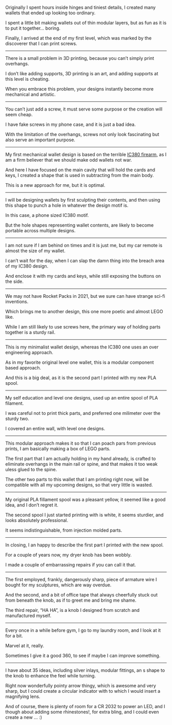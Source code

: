 Originally I spent hours inside hinges and tiniest details,
I created many wallets that ended up looking too ordinary.

I spent a little bit making wallets out of thin modular layers,
but as fun as it is to put it together... boring.

Finally, I arrived at the end of my first level,
which was marked by the discoverer that I can print screws.

---

There is a small problem in 3D printing,
because you can’t simply print overhangs.

I don’t like adding supports,
3D printing is an art, and adding supports at this level is cheating.

When you embrace this problem,
your designs instantly become more mechanical and artistic.

---

You can’t just add a screw,
it must serve some purpose or the creation will seem cheap.

I have fake screws in my phone case,
and it is just a bad idea.

With the limitation of the overhangs,
screws not only look fascinating but also serve an important purpose.

---

My first mechanical wallet design is based on the terrible [IC380 firearm][1],
as I am a firm believer that we should make odd wallets not war.

And here I have focused on the main cavity that will hold the cards and keys,
I created a shape that is used in subtracting from the main body.

This is a new approach for me,
but it is optimal.

---

I will be designing wallets by first sculpting their contents,
and then using this shape to punch a hole in whatever the design motif is.

In this case,
a phone sized IC380 motif.

But the hole shapes representing wallet contents,
are likely to become portable across multiple designs.

---

I am not sure if I am behind on times and it is just me,
but my car remote is almost the size of my wallet.

I can’t wait for the day,
when I can slap the damn thing into the breach area of my IC380 design.

And enclose it with my cards and keys,
while still exposing the buttons on the side.

---

We may not have Rocket Packs in 2021,
but we sure can have strange sci-fi inventions.

Which brings me to another design,
this one more poetic and almost LEGO like.

While I am still likely to use screws here,
the primary way of holding parts together is a sturdy rail.

---

This is my minimalist wallet design,
whereas the IC380 one uses an over engineering approach.

As in my favorite original level one wallet,
this is a modular component based approach.

And this is a big deal,
as it is the second part I printed with my new PLA spool.

---

My self education and level one designs,
used up an entire spool of PLA filament.

I was careful not to print thick parts,
and preferred one milimeter over the sturdy two.

I covered an entire wall,
with level one designs.

---

This modular approach makes it so that I can poach pars from previous prints,
I am basically making a box of LEGO parts.

The first part that I am actually holding in my hand already,
is crafted to eliminate overhangs in the main rail or spine, and that makes it too weak uless glued to the spine.

The other two parts to this wallet that I am printing right now,
will be compatible with all my upcoming designs, so that very little is wasted.

---

My original PLA fillament spool was a pleasant yellow,
it seemed like a good idea, and I don’t regret it.

The second spool I just started printing with is white,
it seems sturdier, and looks absolutely professional.

It seems indistinguishable,
from injection molded parts.

---

In closing,
I an happy to describe the first part I printed with the new spool.

For a couple of years now,
my dryer knob has been wobbly.

I made a couple of embarrassing repairs
if you can call it that.

---

The first employed, frankly, dangerously sharp,
piece of armature wire I bought for my sculptures, which are way overdue.

And the second, and a bit of office tape
that always cheerfully stuck out from beneath the knob, as if to greet me and bring me shame.

The third repair, “HA HA”,
is a knob I designed from scratch and manufactured myself.

---

Every once in a while before gym,
I go to my laundry room, and I look at it for a bit.

Marvel at it,
really.

Sometimes I give it a good 360,
to see if maybe I can improve something.

---

I have about 35 ideas,
including silver inlays, modular fittings, an s shape to the knob to enhance the feel while turning.

Right now wonderfully pointy arrow thingy, which is awesome and very sharp,
but I could create a circular indicator with to which I would insert a magnifying lens.

And of course, there is plenty of room for a CR 2032 to power an LED,
and I though about adding some rhinestones!, for extra bling, and I could even create a new ... :)

[1]: https://www.youtube.com/watch?v=EXbzlovMYsQ

